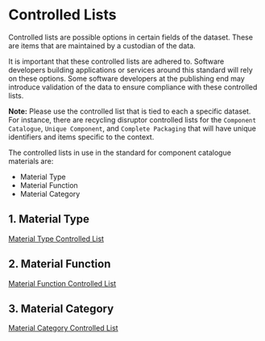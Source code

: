 # Controlled Lists

Controlled lists are possible options in certain fields of the dataset. These are items that are maintained by a custodian of the data.

It is important that these controlled lists are adhered to. Software developers building applications or services around this standard will rely on these options. Some software developers at the publishing end may introduce validation of the data to ensure compliance with these controlled lists.

**Note:** Please use the controlled list that is tied to each a specific dataset. For instance, there are recycling disruptor controlled lists for the `Component Catalogue`, `Unique Component`, and `Complete Packaging` that will have unique identifiers and items specific to the context.

The controlled lists in use in the standard for component catalogue materials are:

* Material Type
* Material Function
* Material Category

## 1. Material Type

[Material Type Controlled List](https://github.com/OpenDataManchester/PPP/blob/main/docs/6_Controlled_Lists/6_2_1_Material_Type.csv)

## 2. Material Function

[Material Function Controlled List](https://github.com/OpenDataManchester/PPP/blob/main/docs/6_Controlled_Lists/6_2_2_Material_Function.csv)

## 3. Material Category

[Material Category Controlled List](https://github.com/OpenDataManchester/PPP/blob/main/docs/6_Controlled_Lists/6_2_3_Material_Category.csv)